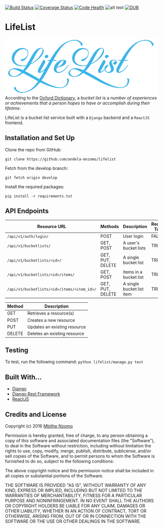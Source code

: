 [![Build Status](https://travis-ci.org/andela-mnzomo/life-list.svg?branch=develop)](https://travis-ci.org/andela-mnzomo/life-list)
[![Coverage Status](https://coveralls.io/repos/github/andela-mnzomo/life-list/badge.svg)](https://coveralls.io/github/andela-mnzomo/life-list)
[![Code Health](https://landscape.io/github/andela-mnzomo/life-list/develop/landscape.svg?style=flat)](https://landscape.io/github/andela-mnzomo/life-list/develop)
![alt text](https://img.shields.io/badge/python-2.7-blue.svg)
[![DUB](https://img.shields.io/dub/l/vibe-d.svg)]()

# LifeList
![LifeList Logo](https://github.com/andela-mnzomo/life-list/blob/develop/lifelist/api/static/images/logo_blue_large.png)
According to the [Oxford Dictionary](http://www.oxforddictionaries.com/definition/english/bucket-list),
a *bucket list* is a *number of experiences or achievements that a person hopes
to have or accomplish during their lifetime*.

LifeList is a bucket list service built with a `Django` backend and a `ReactJS` frontend.

## Installation and Set Up
Clone the repo from GitHub:
```
git clone https://github.com/andela-mnzomo/lifelist
```

Fetch from the develop branch:
```
git fetch origin develop
```

Install the required packages:
```
pip install -r requirements.txt
```

## API Endpoints

| Resource URL | Methods | Description | Requires Token |
| -------- | ------------- | --------- |--------------- |
|  `/api/v1/auth/login/` | POST | User login | FALSE |
| `/api/v1/bucketlists/` | GET, POST | A user's bucket lists | TRUE |
| `/api/v1/bucketlists/<id>/` | GET, PUT, DELETE | A single bucket list | TRUE |
| `/api/v1/bucketlists/<id>/items/` | GET, POST | Items in a bucket list | TRUE |
| `/api/v1/bucketlists/<id>/items/<item_id>/` | GET, PUT, DELETE| A single bucket list item | TRUE |

| Method | Description |
|------- | ----------- |
| GET | Retrieves a resource(s) |
| POST | Creates a new resource |
| PUT | Updates an existing resource |
| DELETE | Deletes an existing resource |

## Testing
To test, run the following command: `python lifelist/manage.py test`


## Built With...
* [Django](https://www.djangoproject.com/)
* [Django Rest Framework](http://www.django-rest-framework.org/)
* [ReactJS](http://facebook.github.io/react)

## Credits and License

Copyright (c) 2016 [Mbithe Nzomo](https://github.com/andela-mnzomo)

Permission is hereby granted, free of charge, to any person obtaining a copy of this software and associated documentation files (the "Software"), to deal in the Software without restriction, including without limitation the rights to use, copy, modify, merge, publish, distribute, sublicense, and/or sell copies of the Software, and to permit persons to whom the Software is furnished to do so, subject to the following conditions:

The above copyright notice and this permission notice shall be included in all copies or substantial portions of the Software.

THE SOFTWARE IS PROVIDED "AS IS", WITHOUT WARRANTY OF ANY KIND, EXPRESS OR IMPLIED, INCLUDING BUT NOT LIMITED TO THE WARRANTIES OF MERCHANTABILITY, FITNESS FOR A PARTICULAR PURPOSE AND NONINFRINGEMENT. IN NO EVENT SHALL THE AUTHORS OR COPYRIGHT HOLDERS BE LIABLE FOR ANY CLAIM, DAMAGES OR OTHER LIABILITY, WHETHER IN AN ACTION OF CONTRACT, TORT OR OTHERWISE, ARISING FROM, OUT OF OR IN CONNECTION WITH THE SOFTWARE OR THE USE OR OTHER DEALINGS IN THE SOFTWARE.
